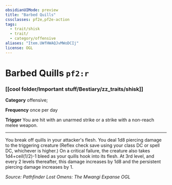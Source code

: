 ```yaml
---
obsidianUIMode: preview
title: "Barbed Quills"
cssclasses: pf2e,pf2e-action
tags:
  - trait/shisk
  - trait/
  - category/offensive
aliases: "Item.UWfHWAQJvMWoDCIj"
license: OGL
---
```

# Barbed Quills `pf2:r`

### [[cool folder/Important stuff/Bestiary/zz_traits/shisk]]

**Category** offensive; 




**Frequency** once per day

**Trigger** You are hit with an unarmed strike or a strike with a non-reach melee weapon.

* * *

You break off quills in your attacker's flesh. You deal 1d8 piercing damage to the triggering creature (Reflex check save using your class DC or spell DC, whichever is higher.) On a critical failure, the creature also takes 1d4+ceil(1/2)-1 bleed as your quills hook into its flesh. At 3rd level, and every 2 levels thereafter, this damage increases by 1d8 and the persistent piercing damage increases by 1.

*Source: Pathfinder Lost Omens: The Mwangi Expanse*
*OGL*